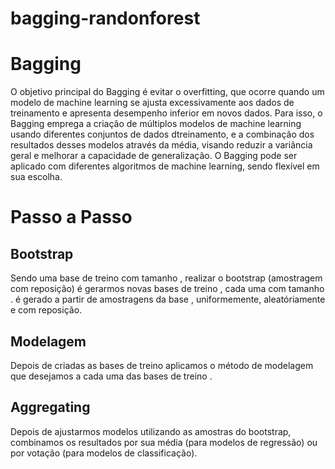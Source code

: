 # bagging-randonforest

# Bagging
O objetivo principal do Bagging é evitar o overfitting, que ocorre quando um modelo de machine learning se ajusta excessivamente aos dados de treinamento e apresenta desempenho inferior em novos dados. Para isso, o Bagging emprega a criação de múltiplos modelos de machine learning usando diferentes conjuntos de dados dtreinamento, e a combinação dos resultados desses modelos através da média, visando reduzir a variância geral e melhorar a capacidade de generalização. O Bagging pode ser aplicado com diferentes algoritmos de machine learning, sendo flexível em sua escolha.

# Passo a Passo
## Bootstrap
Sendo uma base de treino 
 com tamanho 
, realizar o bootstrap (amostragem com reposição) é gerarmos 
 novas bases de treino 
, cada uma com tamanho 
. 
 é gerado a partir de amostragens da base 
, uniformemente, aleatóriamente e com reposição.

## Modelagem
Depois de criadas as bases de treino 
 aplicamos o método de modelagem que desejamos a cada uma das 
 bases de treino 
.

## Aggregating
Depois de ajustarmos 
 modelos utilizando as 
 amostras do bootstrap, combinamos os resultados por sua média (para modelos de regressão) ou por votação (para modelos de classificação).
